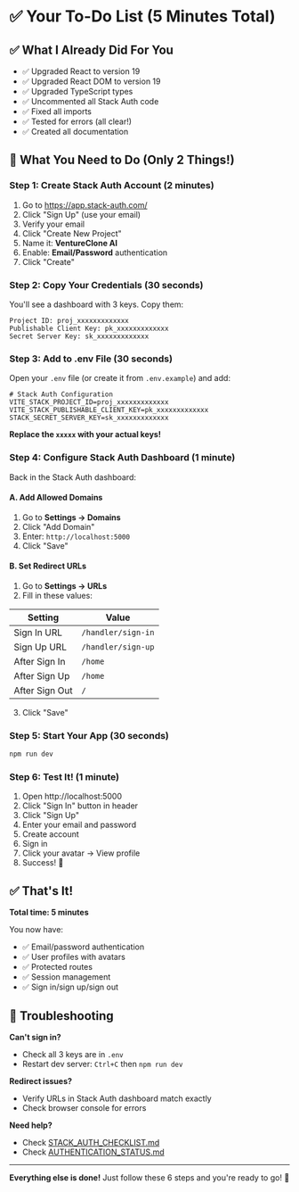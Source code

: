 # ✅ Your To-Do List (5 Minutes Total)

## ✅ What I Already Did For You

- ✅ Upgraded React to version 19
- ✅ Upgraded React DOM to version 19
- ✅ Upgraded TypeScript types
- ✅ Uncommented all Stack Auth code
- ✅ Fixed all imports
- ✅ Tested for errors (all clear!)
- ✅ Created all documentation

## 🎯 What You Need to Do (Only 2 Things!)

### Step 1: Create Stack Auth Account (2 minutes)

1. Go to https://app.stack-auth.com/
2. Click "Sign Up" (use your email)
3. Verify your email
4. Click "Create New Project"
5. Name it: **VentureClone AI**
6. Enable: **Email/Password** authentication
7. Click "Create"

### Step 2: Copy Your Credentials (30 seconds)

You'll see a dashboard with 3 keys. Copy them:

```
Project ID: proj_xxxxxxxxxxxxx
Publishable Client Key: pk_xxxxxxxxxxxxx
Secret Server Key: sk_xxxxxxxxxxxxx
```

### Step 3: Add to .env File (30 seconds)

Open your `.env` file (or create it from `.env.example`) and add:

```env
# Stack Auth Configuration
VITE_STACK_PROJECT_ID=proj_xxxxxxxxxxxxx
VITE_STACK_PUBLISHABLE_CLIENT_KEY=pk_xxxxxxxxxxxxx
STACK_SECRET_SERVER_KEY=sk_xxxxxxxxxxxxx
```

**Replace the `xxxxx` with your actual keys!**

### Step 4: Configure Stack Auth Dashboard (1 minute)

Back in the Stack Auth dashboard:

#### A. Add Allowed Domains
1. Go to **Settings → Domains**
2. Click "Add Domain"
3. Enter: `http://localhost:5000`
4. Click "Save"

#### B. Set Redirect URLs
1. Go to **Settings → URLs**
2. Fill in these values:

| Setting | Value |
|---------|-------|
| Sign In URL | `/handler/sign-in` |
| Sign Up URL | `/handler/sign-up` |
| After Sign In | `/home` |
| After Sign Up | `/home` |
| After Sign Out | `/` |

3. Click "Save"

### Step 5: Start Your App (30 seconds)

```bash
npm run dev
```

### Step 6: Test It! (1 minute)

1. Open http://localhost:5000
2. Click "Sign In" button in header
3. Click "Sign Up"
4. Enter your email and password
5. Create account
6. Sign in
7. Click your avatar → View profile
8. Success! 🎉

## ✅ That's It!

**Total time: 5 minutes**

You now have:
- ✅ Email/password authentication
- ✅ User profiles with avatars
- ✅ Protected routes
- ✅ Session management
- ✅ Sign in/sign up/sign out

## 🐛 Troubleshooting

**Can't sign in?**
- Check all 3 keys are in `.env`
- Restart dev server: `Ctrl+C` then `npm run dev`

**Redirect issues?**
- Verify URLs in Stack Auth dashboard match exactly
- Check browser console for errors

**Need help?**
- Check [STACK_AUTH_CHECKLIST.md](STACK_AUTH_CHECKLIST.md)
- Check [AUTHENTICATION_STATUS.md](AUTHENTICATION_STATUS.md)

---

**Everything else is done!** Just follow these 6 steps and you're ready to go! 🚀
